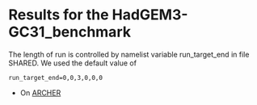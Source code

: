 # Results for the HadGEM3-GC31_benchmark

The length of run is controlled by namelist variable run_target_end in file SHARED. We used the default value of 
```
run_target_end=0,0,3,0,0,0
```


* On [ARCHER](ARCHER/README.md)
